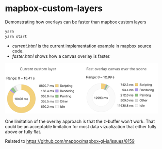 # mapbox-custom-layers

Demonstrating how overlays can be faster than mapbox custom layers

```js
yarn
yarn start
```

- _current.html_ is the current implementation example in mapbox source code.
- _faster.html_ shows how a canvas overlay is faster.

![Performance graphics](https://github.com/baptistemanson/mapbox-custom-layers/raw/master/perf.png)

One limitation of the overlay approach is that the z-buffer won't work.
That could be an acceptable limitation for most data vizualization that either fully above or fully flat.

Related to <https://github.com/mapbox/mapbox-gl-js/issues/8159>
